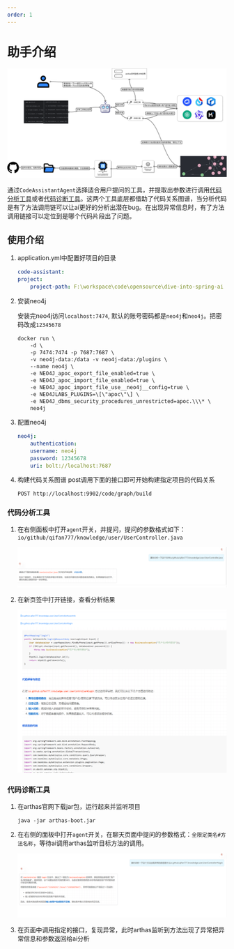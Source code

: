 ```yaml
---
order: 1
---
```

# 助手介绍

![代码分析诊断助手](graph-rag.png)

通过`CodeAssistantAgent`选择适合用户提问的工具，并提取出参数进行调用[代码分析工具](./analyze-tool.md)或者[代码诊断工具](./diagnose-tool.md)。这两个工具底层都借助了代码关系图谱，当分析代码是有了方法调用链可以让ai更好的分析出潜在bug。在出现异常信息时，有了方法调用链接可以定位到是哪个代码片段出了问题。

## 使用介绍

1. application.yml中配置好项目的目录

    ```yml
    code-assistant:
    project:
        project-path: F:\workspace\code\opensource\dive-into-spring-ai
    ```

2. 安装neo4j

    安装完neo4j访问`localhost:7474`, 默认的账号密码都是`neo4j`和`neo4j`。把密码改成`12345678`

    ```shell
    docker run \
        -d \
        -p 7474:7474 -p 7687:7687 \
        -v neo4j-data:/data -v neo4j-data:/plugins \
        --name neo4j \
        -e NEO4J_apoc_export_file_enabled=true \
        -e NEO4J_apoc_import_file_enabled=true \
        -e NEO4J_apoc_import_file_use__neo4j__config=true \
        -e NEO4JLABS_PLUGINS=\[\"apoc\"\] \
        -e NEO4J_dbms_security_procedures_unrestricted=apoc.\\\* \
        neo4j
    ```

3. 配置neo4j

    ```yml
    neo4j:
        authentication:
        username: neo4j
        password: 12345678
        uri: bolt://localhost:7687
    ```

4. 构建代码关系图谱
    post调用下面的接口即可开始构建指定项目的代码关系

    ```shell
    POST http://localhost:9902/code/graph/build
    ```

### 代码分析工具

1. 在右侧面板中打开`agent`开关，并提问，提问的参数格式如下：
    `io/github/qifan777/knowledge/user/UserController.java`

    ![ai识别意图，返回分析结果链接](image-1.png)
2. 在新页签中打开链接，查看分析结果

    ![分析结果](image-2.png)

### 代码诊断工具

1. 在arthas官网下载jar包，运行起来并监听项目

    ```shell
    java -jar arthas-boot.jar
    ```

2. 在右侧的面板中打开`agent`开关，在聊天页面中提问的参数格式：`全限定类名#方法名称`，等待ai调用arthas监听目标方法的调用。

    ![诊断工具提问](image.png)

3. 在页面中调用指定的接口，复现异常，此时arthas监听到方法出现了异常把异常信息和参数返回给ai分析
